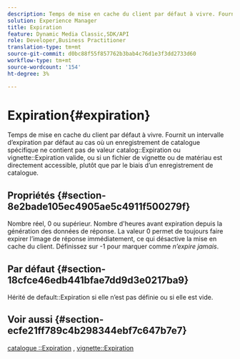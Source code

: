 ```yaml
---
description: Temps de mise en cache du client par défaut à vivre. Fournit un intervalle d’expiration par défaut au cas où un enregistrement de catalogue spécifique ne contiendrait pas de valeur d’expiration de catalogue ou de vignette valide, ou si un fichier de vignette ou de matériau est directement accessible, plutôt qu’au moyen d’un enregistrement de catalogue.
solution: Experience Manager
title: Expiration
feature: Dynamic Media Classic,SDK/API
role: Developer,Business Practitioner
translation-type: tm+mt
source-git-commit: d0bc88f55f857762b3bab4c76d1e3f3dd2733d60
workflow-type: tm+mt
source-wordcount: '154'
ht-degree: 3%

---
```



# Expiration{#expiration}

Temps de mise en cache du client par défaut à vivre. Fournit un intervalle d’expiration par défaut au cas où un enregistrement de catalogue spécifique ne contient pas de valeur catalog::Expiration ou vignette::Expiration valide, ou si un fichier de vignette ou de matériau est directement accessible, plutôt que par le biais d’un enregistrement de catalogue.

## Propriétés {#section-8e2bade105ec4905ae5c4911f500279f}

Nombre réel, 0 ou supérieur. Nombre d&#39;heures avant expiration depuis la génération des données de réponse. La valeur 0 permet de toujours faire expirer l’image de réponse immédiatement, ce qui désactive la mise en cache du client. Définissez sur -1 pour marquer comme *n’expire jamais*.

## Par défaut {#section-18cfce46edb441bfae7dd9d3e0217ba9}

Hérité de default::Expiration si elle n’est pas définie ou si elle est vide.

## Voir aussi {#section-ecfe21ff789c4b298344ebf7c647b7e7}

[catalogue ::Expiration](../../../../../ir-api/material-cat/image-rendering-api-ref/c-ir-material-catalog/c-ir-material-data-reference/r-ir-expiration-dataref.md#reference-5e93943abff54c93bf85aae3b911a3ce) ,  [vignette::Expiration](../../../../../ir-api/material-cat/image-rendering-api-ref/c-ir-material-catalog/c-ir-vignette-map-reference/r-ir-expiration-vignette.md#reference-df80829da93e4c0ab3f97a1792d9c74c)
